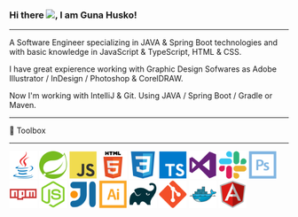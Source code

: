 ### Hi there <img src="https://raw.githubusercontent.com/MartinHeinz/MartinHeinz/master/wave.gif" width="30px">, I am Guna Husko!

---

A Software Engineer specializing in JAVA & Spring Boot technologies and with basic knowledge in JavaScript & TypeScript, HTML & CSS.

I have great expierence working with Graphic Design Sofwares as Adobe Illustrator / InDesign / Photoshop & CorelDRAW.

Now I'm working with IntelliJ & Git. Using JAVA / Spring Boot / Gradle or Maven.

---

🧰 Toolbox

---

<img src="https://github.com/devicons/devicon/blob/master/icons/java/java-original.svg" alt="JAVA logo" width="50" height="50" /> <img src="https://github.com/devicons/devicon/blob/master/icons/spring/spring-original.svg" alt="Spring logo" width="50" height="50" /> <img src="https://github.com/devicons/devicon/blob/master/icons/javascript/javascript-original.svg" alt="JavaScript logo" width="50" height="50" /> <img src="https://github.com/devicons/devicon/blob/master/icons/html5/html5-original-wordmark.svg" alt="HTML logo" width="50" height="50" /> <img src="https://github.com/devicons/devicon/blob/master/icons/css3/css3-original.svg" alt="CSS logo" width="50" height="50" /> <img src="https://github.com/devicons/devicon/blob/master/icons/typescript/typescript-original.svg" alt="TypeScript logo" width="50" height="50" /> <img src="https://github.com/devicons/devicon/blob/master/icons/visualstudio/visualstudio-plain.svg" alt="VisualStudio logo" width="50" height="50" /> <img src="https://github.com/devicons/devicon/blob/master/icons/slack/slack-original.svg" alt="Slack logo" width="50" height="50" /> <img src="https://github.com/devicons/devicon/blob/master/icons/photoshop/photoshop-line.svg" alt="Photoshop logo" width="50" height="50" /> <img src="https://github.com/devicons/devicon/blob/master/icons/npm/npm-original-wordmark.svg" alt="Npm logo" width="50" height="50" /> <img src="https://github.com/devicons/devicon/blob/master/icons/nodejs/nodejs-original.svg" alt="Node logo" width="50" height="50" /> <img src="https://github.com/devicons/devicon/blob/master/icons/intellij/intellij-original.svg" alt="IntelliJ logo" width="50" height="50" /> <img src="https://github.com/devicons/devicon/blob/master/icons/illustrator/illustrator-line.svg" alt="Illustrator logo" width="50" height="50" /> <img src="https://github.com/devicons/devicon/blob/master/icons/gradle/gradle-plain.svg" alt="Gradle logo" width="50" height="50" /> <img src="https://github.com/devicons/devicon/blob/master/icons/git/git-plain.svg" alt="Git logo" width="50" height="50" /> <img src="https://github.com/devicons/devicon/blob/master/icons/docker/docker-original.svg" alt="Docker logo" width="50" height="50" /> <img src="https://github.com/devicons/devicon/blob/master/icons/angularjs/angularjs-original.svg" alt="Angular logo" width="50" height="50" />
                                                                                                                                      

